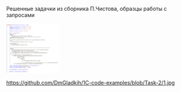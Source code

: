 Решенные задачки из сборника П.Чистова, образцы работы с запросами

<img src="https://github.com/DmGladkih/1C-code-examples/blob/Task-2/1.jpg" height="132"/></h1>

https://github.com/DmGladkih/1C-code-examples/blob/Task-2/1.jpg
